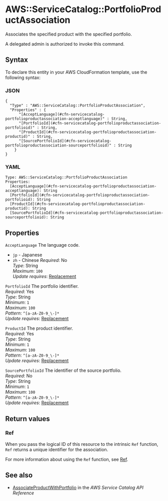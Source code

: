 # AWS::ServiceCatalog::PortfolioProductAssociation<a name="aws-resource-servicecatalog-portfolioproductassociation"></a>

Associates the specified product with the specified portfolio\.

A delegated admin is authorized to invoke this command\.

## Syntax<a name="aws-resource-servicecatalog-portfolioproductassociation-syntax"></a>

To declare this entity in your AWS CloudFormation template, use the following syntax:

### JSON<a name="aws-resource-servicecatalog-portfolioproductassociation-syntax.json"></a>

```
{
  "Type" : "AWS::ServiceCatalog::PortfolioProductAssociation",
  "Properties" : {
      "[AcceptLanguage](#cfn-servicecatalog-portfolioproductassociation-acceptlanguage)" : String,
      "[PortfolioId](#cfn-servicecatalog-portfolioproductassociation-portfolioid)" : String,
      "[ProductId](#cfn-servicecatalog-portfolioproductassociation-productid)" : String,
      "[SourcePortfolioId](#cfn-servicecatalog-portfolioproductassociation-sourceportfolioid)" : String
    }
}
```

### YAML<a name="aws-resource-servicecatalog-portfolioproductassociation-syntax.yaml"></a>

```
Type: AWS::ServiceCatalog::PortfolioProductAssociation
Properties:
  [AcceptLanguage](#cfn-servicecatalog-portfolioproductassociation-acceptlanguage): String
  [PortfolioId](#cfn-servicecatalog-portfolioproductassociation-portfolioid): String
  [ProductId](#cfn-servicecatalog-portfolioproductassociation-productid): String
  [SourcePortfolioId](#cfn-servicecatalog-portfolioproductassociation-sourceportfolioid): String
```

## Properties<a name="aws-resource-servicecatalog-portfolioproductassociation-properties"></a>

`AcceptLanguage` <a name="cfn-servicecatalog-portfolioproductassociation-acceptlanguage"></a>
The language code\.

- `jp` \- Japanese
- `zh` \- Chinese
  _Required_: No  
  _Type_: String  
  _Maximum_: `100`  
  _Update requires_: [Replacement](https://docs.aws.amazon.com/AWSCloudFormation/latest/UserGuide/using-cfn-updating-stacks-update-behaviors.html#update-replacement)

`PortfolioId` <a name="cfn-servicecatalog-portfolioproductassociation-portfolioid"></a>
The portfolio identifier\.  
_Required_: Yes  
_Type_: String  
_Minimum_: `1`  
_Maximum_: `100`  
_Pattern_: `^[a-zA-Z0-9_\-]*`  
_Update requires_: [Replacement](https://docs.aws.amazon.com/AWSCloudFormation/latest/UserGuide/using-cfn-updating-stacks-update-behaviors.html#update-replacement)

`ProductId` <a name="cfn-servicecatalog-portfolioproductassociation-productid"></a>
The product identifier\.  
_Required_: Yes  
_Type_: String  
_Minimum_: `1`  
_Maximum_: `100`  
_Pattern_: `^[a-zA-Z0-9_\-]*`  
_Update requires_: [Replacement](https://docs.aws.amazon.com/AWSCloudFormation/latest/UserGuide/using-cfn-updating-stacks-update-behaviors.html#update-replacement)

`SourcePortfolioId` <a name="cfn-servicecatalog-portfolioproductassociation-sourceportfolioid"></a>
The identifier of the source portfolio\.  
_Required_: No  
_Type_: String  
_Minimum_: `1`  
_Maximum_: `100`  
_Pattern_: `^[a-zA-Z0-9_\-]*`  
_Update requires_: [Replacement](https://docs.aws.amazon.com/AWSCloudFormation/latest/UserGuide/using-cfn-updating-stacks-update-behaviors.html#update-replacement)

## Return values<a name="aws-resource-servicecatalog-portfolioproductassociation-return-values"></a>

### Ref<a name="aws-resource-servicecatalog-portfolioproductassociation-return-values-ref"></a>

When you pass the logical ID of this resource to the intrinsic `Ref` function, `Ref` returns a unique identifier for the association\.

For more information about using the `Ref` function, see [Ref](https://docs.aws.amazon.com/AWSCloudFormation/latest/UserGuide/intrinsic-function-reference-ref.html)\.

## See also<a name="aws-resource-servicecatalog-portfolioproductassociation--seealso"></a>

- [AssociateProductWithPortfolio](https://docs.aws.amazon.com/servicecatalog/latest/dg/API_AssociateProductWithPortfolio.html) in the _AWS Service Catalog API Reference_
